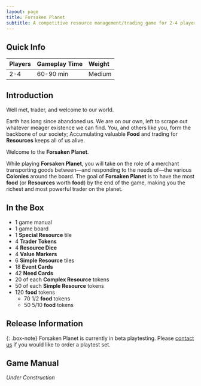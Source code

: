 ```yaml
---
layout: page
title: Forsaken Planet
subtitle: A competitive resource management/trading game for 2-4 players
---
```


## Quick Info

| Players | Gameplay Time | Weight |
| :------ |:--- | :--- |
| 2-4 | 60-90 min | Medium |

## Introduction

Well met, trader, and welcome to our world.

Earth has long since abandoned us. We are on our own, left to scrape out whatever meager existence we can find. You, and others like you, form the backbone of our society; Accumulating valuable **Food** and trading for **Resources** keeps all of us alive.

Welcome to the **Forsaken Planet**.

While playing **Forsaken Planet**, you will take on the role of a merchant transporting goods between—and responding to the needs of—the various **Colonies** around the board. The goal of **Forsaken Planet** is to have the most **food** (or **Resources** worth **food**) by the end of the game, making you the richest and most powerful trader on the planet.

## In the Box

- 1 game manual
- 1 game board
- 1 **Special Resource** tile
- 4 **Trader Tokens**
- 4 **Resource Dice**
- 4 **Value Markers**
- 6 **Simple Resource** tiles
- 18 **Event Cards**
- 42 **Need Cards**
- 20 of each **Complex Resource** tokens
- 50 of each **Simple Resource** tokens
- 120 **food** tokens
  - 70 1/2 **food** tokens
  - 50 5/10 **food** tokens

## Release Information

{: .box-note}
Forsaken Planet is currently in beta playtesting. Please [contact us](/contact) if you would like to order a playtest set.

## Game Manual

*Under Construction*
